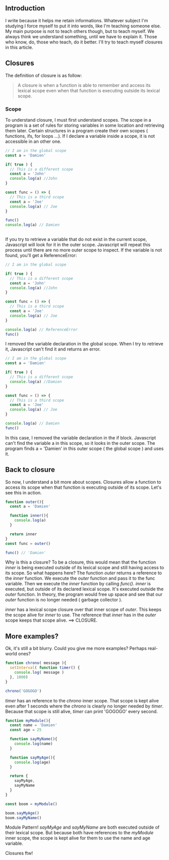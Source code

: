 ## Introduction

I write because it helps me retain informations. Whatever subject I'm studying I force myself to put it into words, like I'm teaching someone else. My main purpose is not to teach others though, but to teach myself. We always think we understand something, until we have to explain it. Those who know, do, those who teach, do it better. I'll try to teach myself closures in this article.

## Closures

The definition of closure is as follow:

> A closure is when a function is able to remember and access its lexical scope even when that function is executing outside its lexical scope.

### Scope

To understand closure, I must first understand scopes. The scope in a program is a set of rules for storing variables in some location and retrieving them later.
Certain structures in a program create their own scopes ( functions, ifs, for loops ...). If I declare a variable inside a scope, it is not accessible in an other one.

```javascript runnable
// I am in the global scope
const a = 'Damien'

if( true ) {
  // This is a different scope
  const a = 'John'
  console.log(a) //John
}

const func = () => {
  // This is a third scope
  const a = 'Joe'
  console.log(a) // Joe
}

func()
console.log(a) // Damien
 
```

If you try to retrieve a variable that do not exist in the current scope, Javascript will look for it in the outer scope. Javascript will repeat this process until there are no more outer scope to inspect. If the variable is not found, you'll get a ReferenceError:

```javascript
// I am in the global scope

if( true ) {
  // This is a different scope
  const a = 'John'
  console.log(a) //John
}

const func = () => {
  // This is a third scope
  const a = 'Joe'
  console.log(a) // Joe
}

console.log(a) // ReferenceError
func() 
```

I removed the variable declaration in the global scope. When I try to retrieve it, Javascript can't find it and returns an error.

```javascript
// I am in the global scope
const a = 'Damien'

if( true ) {
  // This is a different scope
  console.log(a) //Damien
}

const func = () => {
  // This is a third scope
  const a = 'Joe'
  console.log(a) // Joe
}

console.log(a) // Damien
func() 
```

In this case, I removed the variable declaration in the if block. Javascript can't find the variable a in this scope, so it looks in the outer scope. The program finds a = 'Damien' in this outer scope ( the global scope ) and uses it.

## Back to closure

So now, I understand a bit more about scopes. Closures allow a function to access its scope when that function is executing outside of its scope. Let's see this in action.

```javascript
function outer(){
  const a = 'Damien'

  function inner(){
    console.log(a)
  }

  return inner
}
const func = outer()

func() // 'Damien'

```

Why is this a closure? To be a closure, this would mean that the function *inner* is being executed outside of its lexical scope and still having access to its scope. So what happens here? The function *outer* returns a reference to the *inner* function. We execute the *outer* function and pass it to the func variable. Then we execute the *inner* function by calling *func()*. *inner* is executed, but outside of its declared lexical scope. It's executed outside the *outer* function. In theory, the program would free up space and see that our *outer* function is no longer needed ( garbage collector ). 

*inner* has a lexical scope closure over that inner scope of *outer*. This keeps the scope alive for *inner* to use. The reference that *inner* has in the *outer* scope keeps that scope alive. ==> CLOSURE.

## More examples?

Ok, it's still a bit blurry. Could you give me more examples? Perhaps real-world ones?

```javascript
function chrono( message ){
  setInterval( function timer() {
    console.log( message )
  }, 1000)
}

chrono('GOGOGO')
```

*timer* has an reference to the *chrono* inner scope. That scope is kept alive even after 1 seconds where the *chrono* is clearly no longer needed by *timer*. Because that scope is still alive, *timer* can print 'GOGOGO' every second.

```javascript
function myModule(){
  const name = 'Damien'
  const age = 25

  function sayMyName(){
    console.log(name)
  }

  function sayMyAge(){
    console.log(age)
  }

  return {
    sayMyAge,
    sayMyName
  }
}

const boom = myModule()

boom.sayMyAge()
boom.sayMyName()
```

Module Pattern! *sayMyAge* and *sayMyName* are both executed outside of their lexical scope. But because both have references to the *myModule* inner scope, the scope is kept alive for them to use the name and age variable. 

Closures ftw!
